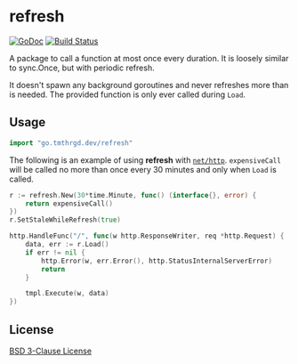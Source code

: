 # refresh

[![GoDoc](https://godoc.org/go.tmthrgd.dev/refresh?status.svg)](https://godoc.org/go.tmthrgd.dev/refresh)
[![Build Status](https://travis-ci.com/tmthrgd/refresh.svg?branch=master)](https://travis-ci.com/tmthrgd/refresh)

A package to call a function at most once every duration. It is loosely similar to sync.Once, but with periodic refresh.

It doesn't spawn any background goroutines and never refreshes more than is needed. The provided function is only ever called during `Load`.

## Usage

```go
import "go.tmthrgd.dev/refresh"
```

The following is an example of using **refresh** with [`net/http`](https://golang.org/pkg/net/http/). `expensiveCall` will be called no more than once every 30 minutes and only when `Load` is called.

```go
r := refresh.New(30*time.Minute, func() (interface{}, error) {
	return expensiveCall()
})
r.SetStaleWhileRefresh(true)

http.HandleFunc("/", func(w http.ResponseWriter, req *http.Request) {
	data, err := r.Load()
	if err != nil {
		http.Error(w, err.Error(), http.StatusInternalServerError)
		return
	}

	tmpl.Execute(w, data)
})
```

## License

[BSD 3-Clause License](LICENSE)
